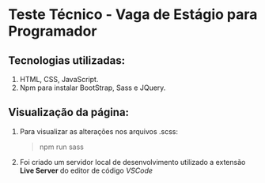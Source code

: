 # Teste Técnico - Vaga de Estágio para Programador

## Tecnologias utilizadas:

1. HTML, CSS, JavaScript.
2. Npm para instalar BootStrap, Sass e JQuery.

## Visualização da página:

1. Para visualizar as alterações nos arquivos .scss:
   > npm run sass
2. Foi criado um servidor local de desenvolvimento utilizado a extensão **Live Server** do editor de código _VSCode_
